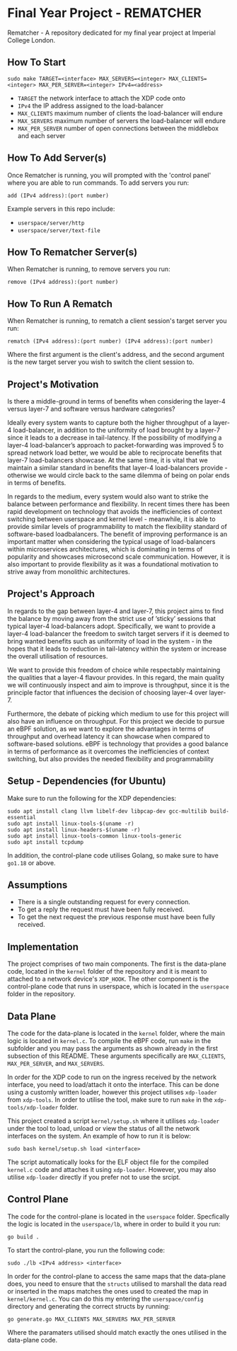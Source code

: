 # Final Year Project - REMATCHER
Rematcher - A repository dedicated for my final year project at Imperial College London. 

## How To Start
```
sudo make TARGET=<interface> MAX_SERVERS=<integer> MAX_CLIENTS=<integer> MAX_PER_SERVER=<integer> IPv4=<address>
```
- `TARGET` the network interface to attach the XDP code onto
- `IPv4` the IP address assigned to the load-balancer
- `MAX_CLIENTS` maximum number of clients the load-balancer will endure
- `MAX_SERVERS` maximum number of servers the load-balancer will endure
- `MAX_PER_SERVER` number of open connections between the middlebox and each server

## How To Add Server(s)
Once Rematcher is running, you will prompted with the 'control panel' where you are able to run commands. To add servers you run:
```
add (IPv4 address):(port number)
```

Example servers in this repo include:
- `userspace/server/http`
- `userspace/server/text-file`

## How To Rematcher Server(s)
When Rematcher is running, to remove servers you run:
```
remove (IPv4 address):(port number)
```

## How To Run A Rematch
When Rematcher is running, to rematch a client session's target server you run:
```
rematch (IPv4 address):(port number) (IPv4 address):(port number)
```
Where the first argument is the client's address, and the second argument is the new target server you wish to switch the client session to. 

## Project's Motivation
Is there a middle-ground in terms of benefits when considering the layer-4 versus layer-7 and software versus hardware categories?

Ideally every system wants to capture both the higher throughput of a layer-4 load-balancer, in addition to the uniformity of load brought by a layer-7 since it leads to a decrease in tail-latency. If the possibility of modifying a layer-4 load-balancer’s approach to packet-forwarding was improved 5 to spread network load better, we would be able to reciprocate benefits that layer-7 load-balancers showcase. At the same time, it is vital that we maintain a similar standard in benefits that layer-4 load-balancers provide - otherwise we would circle back to the same dilemma of being on polar ends in terms of benefits.

In regards to the medium, every system would also want to strike the balance between performance and flexibility. In recent times there has been rapid development on technology that avoids the inefficiencies of context switching between userspace and kernel level - meanwhile, it is able to provide similar levels of programmability to match the flexibility standard of software-based loadbalancers. The benefit of improving performance is an important matter when considering the typical usage of load-balancers within microservices architectures, which is dominating in terms of popularity and showcases microsecond scale communication. However, it is also important to provide flexibility as it was a foundational motivation to strive away from monolithic architectures.

## Project's Approach
In regards to the gap between layer-4 and layer-7, this project aims to find the balance by moving away from the strict use of ’sticky’ sessions that typical layer-4 load-balancers adopt. Specifically, we want to provide a layer-4 load-balancer the freedom to switch target servers if it is deemed to bring wanted benefits such as uniformity of load in the system - in the hopes that it leads to reduction in tail-latency within the system or increase the overall utilisation of resources.

We want to provide this freedom of choice while respectably maintaining the qualities that a layer-4 flavour provides. In this regard, the main quality we will continuously inspect and aim to improve is throughput, since it is the principle factor that influences the decision of choosing layer-4 over layer-7.

Furthermore, the debate of picking which medium to use for this project will also have an influence on throughput. For this project we decide to pursue an eBPF solution, as we want to explore the advantages in terms of throughput and overhead latency it can showcase when compared to software-based solutions. eBPF is technology that provides a good balance in terms of performance as it overcomes the inefficiencies of context switching, but also provides the needed flexibility and programmability

## Setup - Dependencies (for Ubuntu)
Make sure to run the following for the XDP dependencies:
```
sudo apt install clang llvm libelf-dev libpcap-dev gcc-multilib build-essential
sudo apt install linux-tools-$(uname -r)
sudo apt install linux-headers-$(uname -r)
sudo apt install linux-tools-common linux-tools-generic
sudo apt install tcpdump
```

In addition, the control-plane code utilises Golang, so make sure to have `go1.18` or above.

## Assumptions
- There is a single outstanding request for every connection.
- To get a reply the request must have been fully received.
- To get the next request the previous response must have been fully received.

## Implementation
The project comprises of two main components. The first is the data-plane code, located in the `kernel` folder of the repository and it is meant to attached to a network device's `XDP_HOOK`. The other component is the control-plane code that runs in userspace, which is located in the `userspace` folder in the repository.

## Data Plane
The code for the data-plane is located in the `kernel` folder, where the main logic is located in `kernel.c`. To compile the eBPF code, run `make` in the subfolder and you may pass the arguments as shown already in the first subsection of this README. These arguments specifically are `MAX_CLIENTS`, `MAX_PER_SERVER`, and `MAX_SERVERS`. 

In order for the XDP code to run on the ingress received by the network interface, you need to load/attach it onto the interface. This can be done using a customly written loader, however this project utilises `xdp-loader` from `xdp-tools`. In order to utilise the tool, make sure to run `make` in the `xdp-tools/xdp-loader` folder.

This project created a script `kernel/setup.sh` where it utilises `xdp-loader` under the tool to load, unload or view the status of all the network interfaces on the system. An example of how to run it is below:

```
sudo bash kernel/setup.sh load <interface>
```

The script automatically looks for the ELF object file for the compiled `kernel.c` code and attaches it using `xdp-loader`. However, you may also utilise `xdp-loader` directly if you prefer not to use the srcipt.

## Control Plane
The code for the control-plane is located in the `userspace` folder. Specfically the logic is located in the `userspace/lb`, where in order to build it you run:
```
go build .
```

To start the control-plane, you run the following code:
```
sudo ./lb <IPv4 address> <interface>
```

In order for the control-plane to access the same maps that the data-plane does, you need to ensure that the `structs` utilised to marshall the data read or inserted in the maps matches the ones used to created the map in `kernel/kernel.c`. You can do this my entering the `userspace/config` directory and generating the correct structs by running:

```
go generate.go MAX_CLIENTS MAX_SERVERS MAX_PER_SERVER
```

Where the paramaters utilised should match exactly the ones utilised in the data-plane code.
